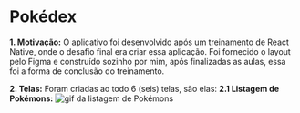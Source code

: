 # Pokédex
**1. Motivação:**
O aplicativo foi desenvolvido após um treinamento de React Native, onde o desafio final era criar essa aplicação. Foi fornecido o layout pelo Figma e construído sozinho por mim, após finalizadas as aulas, essa foi a forma de conclusão do treinamento.

**2. Telas:**
Foram criadas ao todo 6 (seis) telas, são elas:
**2.1 Listagem de Pokémons:**
![gif da listagem de Pokémons]([https://i.ibb.co/NnPT8t9/listagem.gif](https://i.ibb.co/NnPT8t9/listagem.gif))
